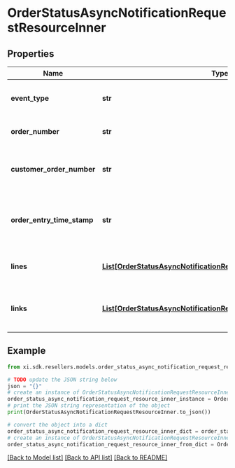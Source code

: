 # OrderStatusAsyncNotificationRequestResourceInner


## Properties

Name | Type | Description | Notes
------------ | ------------- | ------------- | -------------
**event_type** | **str** | The event name sent in the event request. | [optional] 
**order_number** | **str** | The Ingram Micro order number. | [optional] 
**customer_order_number** | **str** | The reseller&#39;s unique PO/Order number. | [optional] 
**order_entry_time_stamp** | **str** | The timestamp at which the order was created. | [optional] 
**lines** | [**List[OrderStatusAsyncNotificationRequestResourceInnerLinesInner]**](OrderStatusAsyncNotificationRequestResourceInnerLinesInner.md) | The line-level details for the order. | [optional] 
**links** | [**List[OrderStatusAsyncNotificationRequestResourceInnerLinksInner]**](OrderStatusAsyncNotificationRequestResourceInnerLinksInner.md) | Link to Order Details for the order(s). | [optional] 

## Example

```python
from xi.sdk.resellers.models.order_status_async_notification_request_resource_inner import OrderStatusAsyncNotificationRequestResourceInner

# TODO update the JSON string below
json = "{}"
# create an instance of OrderStatusAsyncNotificationRequestResourceInner from a JSON string
order_status_async_notification_request_resource_inner_instance = OrderStatusAsyncNotificationRequestResourceInner.from_json(json)
# print the JSON string representation of the object
print(OrderStatusAsyncNotificationRequestResourceInner.to_json())

# convert the object into a dict
order_status_async_notification_request_resource_inner_dict = order_status_async_notification_request_resource_inner_instance.to_dict()
# create an instance of OrderStatusAsyncNotificationRequestResourceInner from a dict
order_status_async_notification_request_resource_inner_from_dict = OrderStatusAsyncNotificationRequestResourceInner.from_dict(order_status_async_notification_request_resource_inner_dict)
```
[[Back to Model list]](../README.md#documentation-for-models) [[Back to API list]](../README.md#documentation-for-api-endpoints) [[Back to README]](../README.md)


